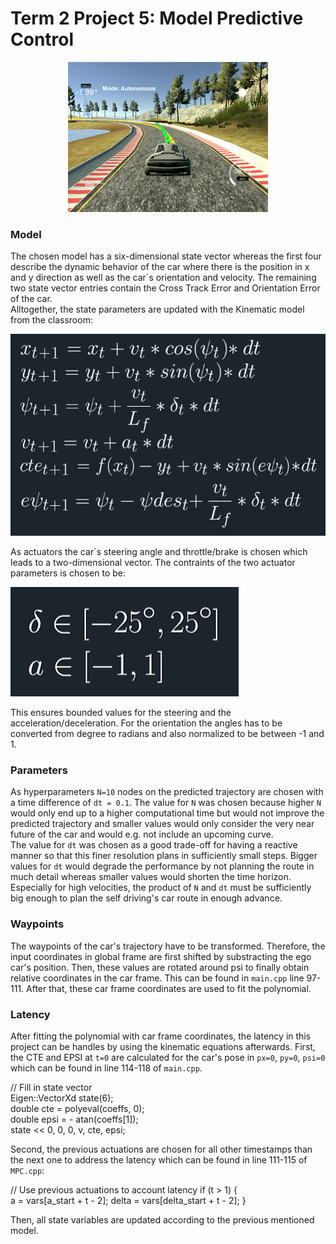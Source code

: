 # Term 2 Project 5: Model Predictive Control

<p align="center">
  <img src="./mpc.gif">
</p>

[image1]: ./images/model.png "Model"
[image2]: ./images/actuator.png "Model"

### Model

The chosen model has a six-dimensional state vector whereas the first four describe the dynamic behavior of the car where there is the position in x and y direction as well as the car`s orientation and velocity. The remaining two state vector entries contain the Cross Track Error and Orientation Error of the car.  
Alltogether, the state parameters are updated with the Kinematic model from the classroom:  

![alt text][image1]

As actuators the car`s steering angle and throttle/brake is chosen which leads to a two-dimensional vector.
The contraints of the two actuator parameters is chosen to be:

![alt text][image2]

This ensures bounded values for the steering and the acceleration/deceleration. For the orientation the angles has to be converted from degree to radians and also normalized to be between -1 and 1.

### Parameters

As hyperparameters `N=10` nodes on the predicted trajectory are chosen with a time difference of `dt = 0.1`. The value for `N` was chosen because higher `N` would only end up to a higher computational time but would not improve the predicted trajectory and smaller values would only consider the very near future of the car and would e.g. not include an upcoming curve.  
The value for `dt` was chosen as a good trade-off for having a reactive manner so that this finer resolution plans in sufficiently small steps. Bigger values for `dt` would degrade the performance by not planning the route in much detail whereas smaller values would shorten the time horizon.  
Especially for high velocities, the product of `N` and `dt` must be sufficiently big enough to plan the self driving's car route in enough advance.

### Waypoints

The waypoints of the car's trajectory have to be transformed. Therefore, the input coordinates in global frame are first shifted by substracting the ego car's position. Then, these values are rotated around psi to finally obtain relative coordinates in the car frame. This can be found in `main.cpp` line 97-111.
After that, these car frame coordinates are used to fit the polynomial.

### Latency

After fitting the polynomial with car frame coordinates, the latency in this project can be handles by using the kinematic equations afterwards.
First, the CTE and EPSI at `t=0` are calculated for the car's pose in `px=0`, `py=0`, `psi=0` which can be found in line 114-118 of `main.cpp`.

// Fill in state vector  
Eigen::VectorXd state(6);  
double cte = polyeval(coeffs, 0);  
double epsi = - atan(coeffs[1]);  
state << 0, 0, 0, v, cte, epsi;  

Second, the previous actuations are chosen for all other timestamps than the next one to address the latency which can be found in line 111-115 of `MPC.cpp`:

// Use previous actuations to account latency
if (t > 1) {   
	a = vars[a_start + t - 2];
	delta = vars[delta_start + t - 2];
}

Then, all state variables are updated according to the previous mentioned model.
